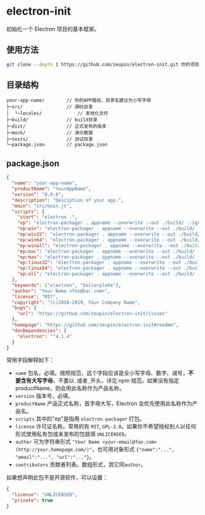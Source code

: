 # electron-init

初始化一个 Electron 项目的基本框架。

## 使用方法

```bash
git clone --depth 1 https://github.com/zeupin/electron-init.git 你的项目目录名
```

## 目录结构

```
your-app-name/        // 你的APP路径。目录名建议为小写字母
├─src/                // 源码目录
│  └─locales/             // 本地化文件
├─build/              // build目录
├─dist/               // 正式发布的版本
├─mock/               // 演示数据
├─tests/              // 测试目录
└─package.json        // package.json
```

## package.json

```json
{
  "name": "your-app-name",
  "productName": "YourAppName",
  "version": "0.0.0",
  "description": "Desciption of your app.",
  "main": "src/main.js",
  "scripts": {
    "start": "electron .",
    "ep": "electron-packager . appname --overwrite --out ./build/ --ignore=\"(test|dist|mock|.gitignore|LICENSE|README.md)\"",
    "ep:win": "electron-packager . appname --overwrite --out ./build/ --platform win32 --ignore=\"(test|dist|mock|.gitignore|LICENSE|README.md)\"",
    "ep:win32": "electron-packager . appname --overwrite --out ./build/ --platform win32 --arch ia32 --ignore=\"(test|dist|mock|.gitignore|LICENSE|README.md)\"",
    "ep:win64": "electron-packager . appname --overwrite --out ./build/ --platform win32 --arch x64 --ignore=\"(test|dist|mock|.gitignore|LICENSE|README.md)\"",
    "ep:winall": "electron-packager . appname --overwrite --out ./build/ --platform win32 --arch all --ignore=\"(test|dist|mock|.gitignore|LICENSE|README.md)\"",
    "ep:mac": "electron-packager . appname --overwrite --out ./build/ --platform darwin --ignore=\"(test|dist|mock|.gitignore|LICENSE|README.md)\"",
    "ep:mas": "electron-packager . appname --overwrite --out ./build/ --platform mas --ignore=\"(test|dist|mock|.gitignore|LICENSE|README.md)\"",
    "ep:linux32": "electron-packager . appname --overwrite --out ./build/ --platform linux --arch ia32 --ignore=\"(test|dist|mock|.gitignore|LICENSE|README.md)\"",
    "ep:linux64": "electron-packager . appname --overwrite --out ./build/ --platform linux --arch x64 --ignore=\"(test|dist|mock|.gitignore|LICENSE|README.md)\"",
    "ep:all": "electron-packager . appname --overwrite --out ./build/ --all"
  },
  "keywords": ["electron", "boilerplate"],
  "author": "Your Name <foo@bar.com>",
  "license": "MIT",
  "copyright": "(c)2018-2019, Your Company Name",
  "bugs": {
    "url": "https://github.com/zeupin/electron-init/issues"
  },
  "homepage": "https://github.com/zeupin/electron-init#readme",
  "devDependencies": {
    "electron": "^4.1.4"
  }
}
```

常用字段解释如下：

- `name` 包名，必填。按照规范，这个字段应该是全小写字母、数字、减号，**不要含有大写字母**，不要以`.`或者`_`开头，详见 npm 规范。如果没有指定 productName，则会用此名称作为产品名称。
- `version` 版本号，必填。
- `productName` 产品正式名称，首字母大写，Electron 会优先使用此名称作为产品名。
- `scripts` 其中的"ep"是指用 `electron-packager` 打包。
- `license` 许可证名称。常用的有 `MIT`, `GPL-2.0`。如果你不希望授权别人以任何形式使用私有包或未发布的包就填 `UNLICENSED`。
- `author` 可为字符串形式 `"Your Name <your-email@foo.com> (http://your.homepage.com/)"`，也可用对象形式 `{"name":"...", "email":"...", "url":"..."}`。
- `contributors` 贡献者列表。数组形式，其它同`author`。

如果想声明此包不是开源软件，可以设置：

```json
{
  "license": "UNLICENSED",
  "private": true
}
```
